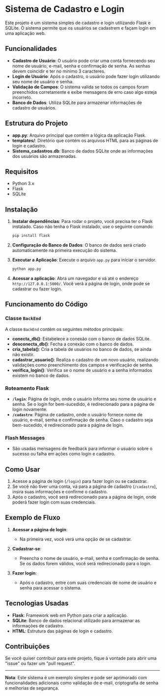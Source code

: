 # Sistema de Cadastro e Login

Este projeto é um sistema simples de cadastro e login utilizando Flask e SQLite. O sistema permite que os usuários se cadastrem e façam login em uma aplicação web.

## Funcionalidades

- **Cadastro de Usuário**: O usuário pode criar uma conta fornecendo seu nome de usuário, e-mail, senha e confirmação de senha. As senhas devem coincidir e ter no mínimo 3 caracteres.
- **Login de Usuário**: Após o cadastro, o usuário pode fazer login utilizando seu nome de usuário e senha.
- **Validação de Campos**: O sistema valida se todos os campos foram preenchidos corretamente e exibe mensagens de erro caso algo esteja incorreto.
- **Banco de Dados**: Utiliza SQLite para armazenar informações de cadastro de usuários.

## Estrutura do Projeto

- **app.py**: Arquivo principal que contém a lógica da aplicação Flask.
- **templates/**: Diretório que contém os arquivos HTML para as páginas de login e cadastro.
- **Sistema_cadastros.db**: Banco de dados SQLite onde as informações dos usuários são armazenadas.

## Requisitos

- Python 3.x
- Flask
- SQLite

## Instalação

1. **Instalar dependências**: Para rodar o projeto, você precisa ter o Flask instalado. Caso não tenha o Flask instalado, use o seguinte comando:

   ```bash
   pip install flask
   ```

2. **Configuração do Banco de Dados**: O banco de dados será criado automaticamente na primeira execução do sistema.

3. **Executar a Aplicação**: Execute o arquivo `app.py` para iniciar o servidor.

   ```bash
   python app.py
   ```

4. **Acessar a aplicação**: Abra um navegador e vá até o endereço `http://127.0.0.1:5000/`. Você verá a página de login, onde pode se cadastrar ou fazer login.

## Funcionamento do Código

### Classe `BackEnd`

A classe `BackEnd` contém os seguintes métodos principais:

- **conecta_db()**: Estabelece a conexão com o banco de dados SQLite.
- **desconecta_db()**: Fecha a conexão com o banco de dados.
- **cria_tabela()**: Cria a tabela de usuários no banco de dados, se ainda não existir.
- **cadastrar_usuario()**: Realiza o cadastro de um novo usuário, realizando validações como preenchimento dos campos e verificação de senha.
- **verifica_login()**: Verifica se o nome de usuário e a senha informados existem no banco de dados.

### Roteamento Flask

- **`/login`**: Página de login, onde o usuário informa seu nome de usuário e senha. Se o login for bem-sucedido, é redirecionado para a página de login novamente.
- **`/cadastro`**: Página de cadastro, onde o usuário fornece nome de usuário, e-mail, senha e confirmação de senha. Caso o cadastro seja bem-sucedido, é redirecionado para a página de login.

### Flash Messages

- São usadas mensagens de feedback para informar o usuário sobre o sucesso ou falha em ações como login e cadastro.

## Como Usar

1. Acesse a página de login (`/login`) para fazer login ou se cadastrar.
2. Se você não tiver uma conta, vá para a página de cadastro (`/cadastro`), insira suas informações e confirme o cadastro.
3. Após o cadastro, você será redirecionado para a página de login, onde poderá fazer login com suas credenciais.

## Exemplo de Fluxo

1. **Acessar a página de login**:
    - Na primeira vez, você verá uma opção de se cadastrar.
   
2. **Cadastrar-se**:
    - Preencha o nome de usuário, e-mail, senha e confirmação de senha. Se os dados forem válidos, você será redirecionado para o login.
   
3. **Fazer login**:
    - Após o cadastro, entre com suas credenciais de nome de usuário e senha para acessar o sistema.

## Tecnologias Usadas

- **Flask**: Framework web em Python para criar a aplicação.
- **SQLite**: Banco de dados relacional utilizado para armazenar as informações de cadastro.
- **HTML**: Estrutura das páginas de login e cadastro.

## Contribuições

Se você quiser contribuir para este projeto, fique à vontade para abrir uma "issue" ou fazer um "pull request".

---

**Nota**: Este sistema é um exemplo simples e pode ser aprimorado com funcionalidades adicionais como validação de e-mail, criptografia de senha e melhorias de segurança.

